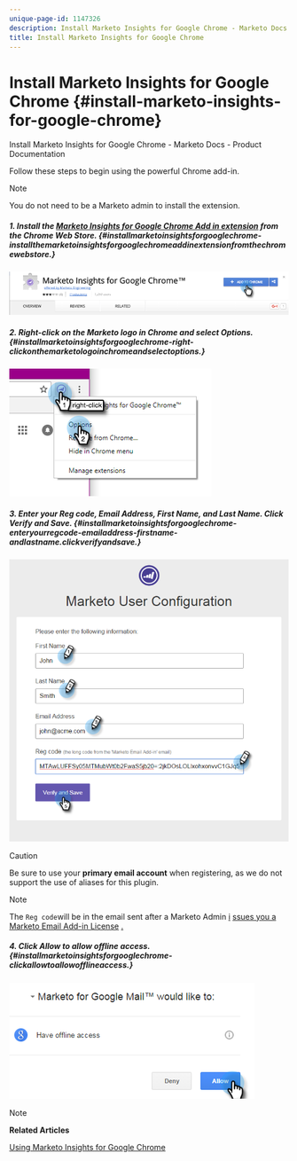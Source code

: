 ```yaml
---
unique-page-id: 1147326
description: Install Marketo Insights for Google Chrome - Marketo Docs - Product Documentation
title: Install Marketo Insights for Google Chrome
---
```


# Install Marketo Insights for Google Chrome {#install-marketo-insights-for-google-chrome}

Install Marketo Insights for Google Chrome - Marketo Docs - Product Documentation

Follow these steps to begin using the powerful Chrome add-in.

>[!NOTE]
>
>You do not need to be a Marketo admin to install the extension.

##### 1. Install the [Marketo Insights for Google Chrome Add in extension](https://chrome.google.com/webstore/detail/marketo-for-google-mail/jjkfbhajlmoeegbjgjipliamplidmbjb) from the Chrome Web Store. {#installmarketoinsightsforgooglechrome-installthemarketoinsightsforgooglechromeaddinextensionfromthechromewebstore.}

![](assets/image2015-10-5-10-3a24-3a7.png)

##### 2. Right-click on the Marketo logo in Chrome and select Options. {#installmarketoinsightsforgooglechrome-right-clickonthemarketologoinchromeandselectoptions.}

![](assets/two.png)

##### 3. Enter your Reg code, Email Address, First Name, and Last Name. Click Verify and Save. {#installmarketoinsightsforgooglechrome-enteryourregcode-emailaddress-firstname-andlastname.clickverifyandsave.}

![](assets/three.png)

>[!CAUTION]
>
>Be sure to use your **primary email account** when registering, as we do not support the use of aliases for this plugin.

>[!NOTE]
>
>The `Reg code`will be in the email sent after a Marketo Admin [i](http://docs.marketo.com/pages/viewpage.action?pageid=7510848) [ssues you a Marketo Email Add-in License](../../../../welcome-to-marketo-docs/product-docs/marketo-sales-insight/msi-outlook-plugin/issue-a-marketo-email-add-in-license.md) [.](http://docs.marketo.com/pages/viewpage.action?pageid=7510848)

##### 4. Click Allow to allow offline access. {#installmarketoinsightsforgooglechrome-clickallowtoallowofflineaccess.}

![](assets/image2015-10-5-10-3a34-3a1.png)

>[!NOTE]
>
>**Related Articles**
>
>[Using Marketo Insights for Google Chrome](using-marketo-insights-for-google-chrome.md)

